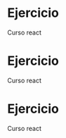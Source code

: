 # Ejercicio
Curso react
                                               
# Ejercicio
Curso react

# Ejercicio
Curso react
